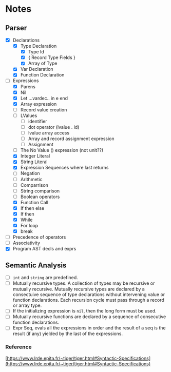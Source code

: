# Notes

## Parser

- [x] Declarations
  - [x] Type Declaration
      - [x] Type Id
      - [x] { Record Type Fields }
      - [x] Array of Type
  - [x] Var Declaration
  - [x] Function Declaration

- [ ] Expressions
  - [x] Parens
  - [x] Nil
  - [x] Let ...vardec.. in e end
  - [x] Array expression
  - [ ] Record value creation
  - [ ] LValues
    - [ ] identifier
    - [ ] dot operator (lvalue . id)
    - [ ] lvalue array access
    - [ ] Array and record assignment expression
    - [ ] Assignment
  - [ ] The No Value () expression (not unit??)
  - [x] Integer Literal
  - [x] String Literal
  - [x] Expression Sequences where last returns
  - [ ] Negation
  - [ ] Arithmetic
  - [ ] Comparrison
  - [ ] String comparison
  - [ ] Boolean operators
  - [x] Function Call
  - [x] If then else
  - [x] If then
  - [x] While
  - [x] For loop
  - [x] break

- [ ] Precedence of operators
- [ ] Associativity
- [x] Program AST decls and exprs

## Semantic Analysis

- [ ] `int` and `string` are predefined.
- [ ] Mutually recursive types. A collection of types may be recursive or mutually recursive. Mutually recursive types are declared by a consectuive sequence of type declarations without intervening value or function declarations. Each recursion cycle must pass through a record or array type.
- [ ] If the initializing expression is `nil`, then the long form must be used.
- [ ] Mutually recursive functions are declared by a sequence of consecutive function declarations.
- [ ] Expr Seq, evals all the expressions in order and the result of a seq is the result (if any) yielded by the last of the expressions.

### Reference

[https://www.lrde.epita.fr/~tiger/tiger.html#Syntactic-Specifications](https://www.lrde.epita.fr/~tiger/tiger.html#Syntactic-Specifications)
